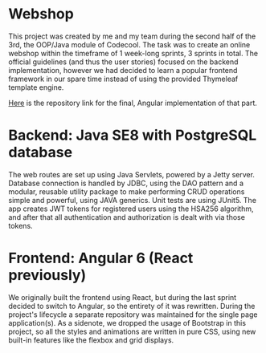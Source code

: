 # Webshop

This project was created by me and my team during the second half of the 3rd, the OOP/Java module of Codecool. The task was to create an online webshop within the timeframe of 1 week-long sprints, 3 sprints in total. The official guidelines (and thus the user stories) focused on the backend implementation, however we had decided to learn a popular frontend framework in our spare time instead of using the provided Thymeleaf template engine.

[Here](https://github.com/CodecoolBP20173/codeberg-webshop-ng) is the repository link for the final, Angular implementation of that part.

# Backend: Java SE8 with PostgreSQL database

The web routes are set up using Java Servlets, powered by a Jetty server. Database connection is handled by JDBC, using the DAO pattern and a modular, reusable utility package to make performing CRUD operations simple and powerful, using JAVA generics. Unit tests are using JUnit5.
The app creates JWT tokens for registered users using the HSA256 algorithm, and after that all authentication and authorization is dealt with via those tokens.

# Frontend: Angular 6 (React previously)

We originally built the frontend using React, but during the last sprint decided to switch to Angular, so the entirety of it was rewritten. During the project's lifecycle a separate repository was maintained for the single page application(s). As a sidenote, we dropped the usage of Bootstrap in this project, so all the styles and animations are written in pure CSS, using new built-in features like the flexbox and grid displays.
